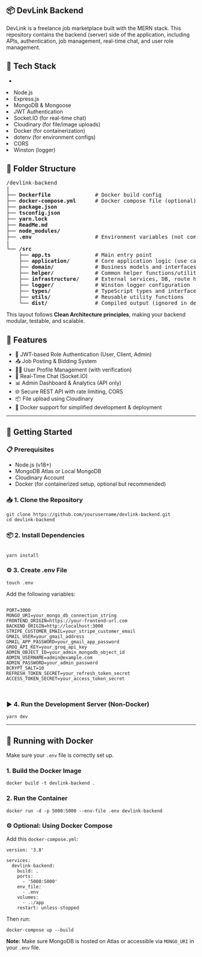 <h2>📦 DevLink Backend</h2>
<p>DevLink is a freelance job marketplace built with the MERN stack. This repository contains the backend (server) side of the application, including APIs, authentication, job management, real-time chat, and user role management.</p>

<h2>🔧 Tech Stack</h2>
<ul>
<li></li> 
</ul>
<li>Node.js</li> 
<li>Express.js</li> 
<li>MongoDB & Mongoose</li> 
<li>JWT Authentication</li> 
<li>Socket.IO (for real-time chat)</li> 
<li>Cloudinary (for file/image uploads)</li> 
<li>Docker (for containerization)</li> 
<li>dotenv (for environment configs)</li> 
<li>CORS</li> 
<li>Winston (logger)</li> 

<h2>📁 Folder Structure</h2>

<pre>
/devlink-backend
|
├── <b>Dockerfile</b>              # Docker build config
├── <b>docker-compose.yml</b>      # Docker compose file (optional)
├── <b>package.json</b>
├── <b>tsconfig.json</b>
├── <b>yarn.lock</b>
├── <b>ReadMe.md</b>
├── <b>node_modules/</b>
├── <b>.env</b>                    # Environment variables (not committed)
|
└── <b>/src</b>
    ├── <b>app.ts</b>              # Main entry point
    ├── <b>application/</b>        # Core application logic (use cases, services)
    ├── <b>domain/</b>             # Business models and interfaces
    ├── <b>helper/</b>             # Common helper functions/utilities
    ├── <b>infrastructure/</b>     # External services, DB, route handlers
    ├── <b>logger/</b>             # Winston logger configuration
    ├── <b>types/</b>              # TypeScript types and interfaces
    ├── <b>utils/</b>              # Reusable utility functions
    └── <b>dist/</b>               # Compiled output (ignored in dev)
</pre>

<p>
This layout follows <strong>Clean Architecture principles</strong>, making your backend modular, testable, and scalable.
</p>

<h2>🔑 Features</h2>
<ul>
  <li>🔐 JWT-based Role Authentication (User, Client, Admin)</li>
  <li>📤 Job Posting & Bidding System</li>
  <li>🧑‍💼 User Profile Management (with verification)</li>
  <li>📩 Real-Time Chat (Socket.IO)</li>
  <li>📊 Admin Dashboard & Analytics (API only)</li>
  <li>🌐 Secure REST API with rate limiting, CORS</li>
  <li>📦 File upload using Cloudinary</li>
  <li>🐳 Docker support for simplified development & deployment</li>
</ul>

<hr />

<h2>🚀 Getting Started</h2>

<h3>📋 Prerequisites</h3>
<ul>
  <li>Node.js (v18+)</li>
  <li>MongoDB Atlas or Local MongoDB</li>
  <li>Cloudinary Account</li>
  <li>Docker (for containerized setup, optional but recommended)</li>
</ul>

<h3>📥 1. Clone the Repository</h3>
<pre><code>git clone https://github.com/yourusername/devlink-backend.git
cd devlink-backend
</code></pre>

<h3>📦 2. Install Dependencies</h3>
<pre><code>
yarn install
</code></pre>

<h3>⚙️ 3. Create .env File</h3>
<pre><code>touch .env
</code></pre>
<p>Add the following variables:</p>
<pre><code>
PORT=3000 
MONGO_URI=your_mongo_db_connection_string
FRONTEND_ORIGIN=https://your-frontend-url.com
BACKEND_ORIGIN=http://localhost:3000
STRIPE_CUSTOMER_EMAIL=your_stripe_customer_email
GMAIL_USER=your_gmail_address
GMAIL_APP_PASSWORD=your_gmail_app_password
GROQ_API_KEY=your_groq_api_key
ADMIN_OBJECT_ID=your_admin_mongodb_object_id
ADMIN_USERNAME=admin@example.com
ADMIN_PASSWORD=your_admin_password
BCRYPT_SALT=10
REFRESH_TOKEN_SECRET=your_refresh_token_secret
ACCESS_TOKEN_SECRET=your_access_token_secret

</code></pre>

<h3>▶️ 4. Run the Development Server (Non-Docker)</h3>
<pre><code>yarn dev
</code></pre>

<hr />

<h2>🐳 Running with Docker</h2>
<p>Make sure your <code>.env</code> file is correctly set up.</p>

<h3>1. Build the Docker Image</h3>
<pre><code>docker build -t devlink-backend .
</code></pre>

<h3>2. Run the Container</h3>
<pre><code>docker run -d -p 5000:5000 --env-file .env devlink-backend
</code></pre>

<h3>⚙️ Optional: Using Docker Compose</h3>
<p>Add this <code>docker-compose.yml</code>:</p>

<pre><code class="language-yaml">version: '3.8'

services:
  devlink-backend:
    build: .
    ports:
      - '5000:5000'
    env_file:
      - .env
    volumes:
      - .:/app
    restart: unless-stopped
</code></pre>

<p>Then run:</p>
<pre><code>docker-compose up --build
</code></pre>

<p><strong>Note:</strong> Make sure MongoDB is hosted on Atlas or accessible via <code>MONGO_URI</code> in your <code>.env</code> file.</p>
